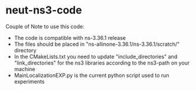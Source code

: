 # neut-ns3-code

Couple of Note to use this code:
 - The code is compatible with ns-3.36.1 release
 - The files should be placed in "ns-allinone-3.36.1/ns-3.36.1/scratch/" directory
 - In the CMakeLists.txt you need to update "include_directories" and "link_directories" for the ns3 libraries according to the ns3-path on your machine
 - MainLocalizationEXP.py is the current python script used to run experiments
